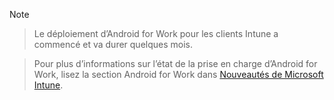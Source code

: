 > [!Note]

> Le déploiement d’Android for Work pour les clients Intune a commencé et va durer quelques mois.

> Pour plus d’informations sur l’état de la prise en charge d’Android for Work, lisez la section Android for Work dans [Nouveautés de Microsoft Intune](/intune/whats-new/whats-new-in-microsoft-intune).


<!--HONumber=Nov16_HO1-->


